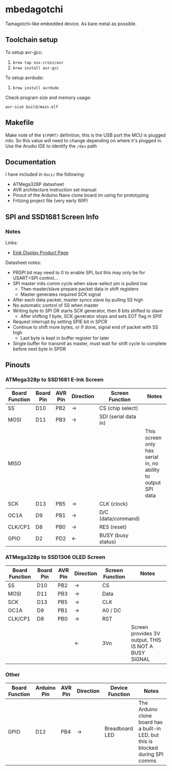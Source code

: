 # mbedagotchi

Tamagotchi-like embedded device. As bare metal as possible.

## Toolchain setup

To setup avr-gcc:

1. `brew tap osx-cross/avr`
2. `brew install avr-gcc`

To setup avrdude:

1. `brew install avrdude`

Check program size and memory usage:

`avr-size build/main.elf`

## Makefile

Make note of the `$(PORT)` definition, this is the USB port the MCU is plugged into. So this value will need to change depending on where it's plugged in. Use the Arudio IDE to identify the `/dev` path

## Documentation

I have included in `docs/` the following:

- ATMega328P datasheet
- AVR architecture instruction set manual
- Pinout of the Arduino Nano clone board im using for prototyping
- Fritzing project file (very early WIP)

## SPI and SSD1681 Screen Info

### Notes

Links:

- [Eink Display Product Page](https://www.microcenter.com/product/632695/inland-154-inch-e-ink-lcd-display-screen)

Datasheet notes:

- PRSPI bit may need to 0 to enable SPI, but this may only be for USART>SPI
  control...
- SPI master inits comm cycle when slave-select pin is pulled low
  - Then master/slave prepare packet data in shift registers
  - Master generates required SCK signal
- After each data packet, master syncs slave by pulling SS high
- No automatic control of SS when master
- Writing byte to SPI DR starts SCK generator, then 8 bits shifted to slave
  - After shifting 1 byte, SCK generator stops and sets EOT flag in SPIF
- Request interrupt by setting SPIE bit in SPCR
- Continue to shift more bytes, or if done, signal end of packet with SS high
  - Last byte is kept in buffer register for later
- Single buffer for transmit as master, must wait for shift cycle to complete
  before next byte in SPDR

## Pinouts

### ATMega328p to SSD1681 E-Ink Screen

| Board Function | Board Pin | AVR Pin | Direction | Screen Function      | Notes                                                         |
| -------------- | --------- | ------- | --------- | -------------------- | ------------------------------------------------------------- |
| SS             | D10       | PB2     | →         | CS (chip select)     |                                                               |
| MOSI           | D11       | PB3     | →         | SDI (serial data in) |                                                               |
| MISO           |           |         |           |                      | This screen only has serial in, no ability to output SPI data |
| SCK            | D13       | PB5     | →         | CLK (clock)          |                                                               |
| OC1A           | D9        | PB1     | →         | D/C (data/command)   |                                                               |
| CLK/CP1        | D8        | PB0     | →         | RES (reset)          |                                                               |
| GPIO           | D2        | PD2     | ←         | BUSY (busy status)   |                                                               |

### ATMega328p to SSD1306 OLED Screen

| Board Function | Board Pin | AVR Pin | Direction | Screen Function | Notes                                                |
| -------------- | --------- | ------- | --------- | --------------- | ---------------------------------------------------- |
| SS             | D10       | PB2     | →         | CS              |                                                      |
| MOSI           | D11       | PB3     | →         | Data            |                                                      |
| SCK            | D13       | PB5     | →         | CLK             |                                                      |
| OC1A           | D9        | PB1     | →         | A0 / DC         |                                                      |
| CLK/CP1        | D8        | PB0     | →         | RST             |                                                      |
|                |           |         | ←         | 3Vo             | Screen provides 3V output, THIS IS NOT A BUSY SIGNAL |

### Other

| Board Function | Arduino Pin | AVR Pin | Direction | Device Function | Notes                                                                            |
| -------------- | ----------- | ------- | --------- | --------------- | -------------------------------------------------------------------------------- |
| GPIO           | D12         | PB4     | →         | Breadboard LED  | The Arduino clone board has a built-in LED, but this is blocked during SPI comms |
